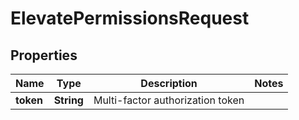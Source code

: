 # ElevatePermissionsRequest

## Properties
Name | Type | Description | Notes
------------ | ------------- | ------------- | -------------
**token** | **String** | Multi-factor authorization token | 
